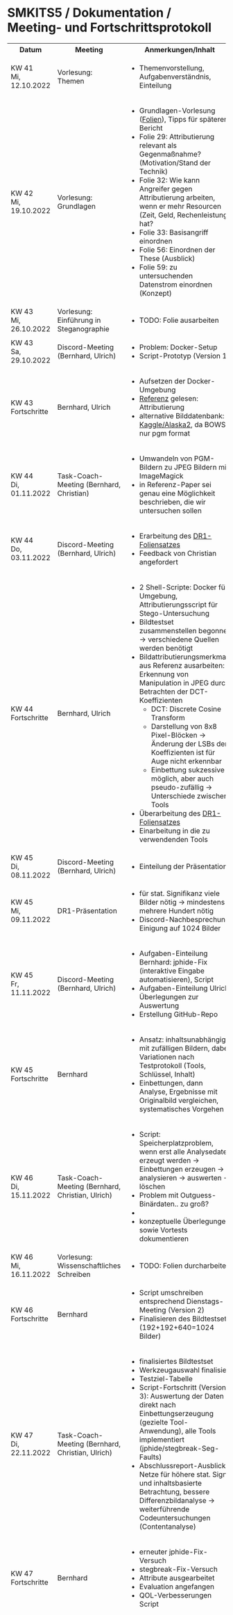 # SMKITS5 / Dokumentation / Meeting- und Fortschrittsprotokoll
<table>
  <tbody>
    <tr>
      <th>Datum</th>
      <th>Meeting</th>
      <th>Anmerkungen/Inhalt</th>
      <th>Fragen</th>
    </tr>
    <tr>
      <td>KW 41<br />Mi, 12.10.2022</td>
      <td>Vorlesung: Themen</td>
      <td>
        <ul>
          <li>Themenvorstellung, Aufgabenverständnis, Einteilung</li>
        </ul>
      </td>
      <td>-</td>
    </tr>
    <tr>
      <td>KW 42<br />Mi, 19.10.2022</td>
      <td>Vorlesung: Grundlagen</td>
      <td>
        <ul>
          <li>Grundlagen-Vorlesung (<a href="https://elearning.ovgu.de/mod/resource/view.php?id=388327">Folien</a>), Tipps für späteren Bericht</li>
          <li>Folie 29: Attributierung relevant als Gegenmaßnahme? (Motivation/Stand der Technik)</li>
          <li>Folie 32: Wie kann Angreifer gegen Attributierung arbeiten, wenn er mehr Resourcen (Zeit, Geld, Rechenleistung) hat?</li>
          <li>Folie 33: Basisangriff einordnen</li>
          <li>Folie 56: Einordnen der These (Ausblick)</li>
          <li>Folie 59: zu untersuchenden Datenstrom einordnen (Konzept)</li>
        </ul>
      </td>
      <td>-</td>
    </tr>
    <tr>
      <td>KW 43<br />Mi, 26.10.2022</td>
      <td>Vorlesung: Einführung in Steganographie</td>
      <td>
        <ul>
          <li>TODO: Folie ausarbeiten</li>
        </ul>
      </td>
      <td>-</td>
    </tr>
    <tr>
      <td>KW 43<br />Sa, 29.10.2022</td>
      <td>Discord-Meeting (Bernhard, Ulrich)</td>
      <td>
        <ul>
          <li>Problem: Docker-Setup</li>
          <li>Script-Prototyp (Version 1)</li>
        </ul>
      </td>
      <td>-</td>
    </tr>
    <tr>
      <td>KW 43<br />Fortschritte</td>
      <td>Bernhard, Ulrich</td>
      <td>
        <ul>
          <li>Aufsetzen der Docker-Umgebung</li>
          <li><a href="www.citi.umich.edu/u/provos/papers/detecting.pdf">Referenz</a> gelesen: Attributierung</li>
          <li>alternative Bilddatenbank: <a href="https://www.kaggle.com/competitions/alaska2-image-steganalysis/data">Kaggle/Alaska2</a>, da BOWS nur pgm format</li>
        </ul>
      </td>
      <td>-</td>
    </tr>
    <tr>
      <td>KW 44<br />Di, 01.11.2022</td>
      <td>Task-Coach-Meeting (Bernhard, Christian)</td>
      <td>
        <ul>
          <li>Umwandeln von PGM-Bildern zu JPEG Bildern mit ImageMagick</li>
          <li>in Referenz-Paper sei genau eine Möglichkeit beschrieben, die wir untersuchen sollen</li>
        </ul>
      </td>
      <td>
        <ul>
          <li>Probleme: Referenz-Links tot, Formate falsch</li>
        </ul>
      </td>
    </tr>
    <tr>
      <td>KW 44<br />Do, 03.11.2022</td>
      <td>Discord-Meeting (Bernhard, Ulrich)</td>
      <td>
        <ul>
          <li>Erarbeitung des <a href="./SMKITS-Presentation DR1.pdf">DR1-Foliensatzes</a></li>
          <li>Feedback von Christian angefordert</li>
        </ul>
      </td>
      <td>-</td>
    </tr>
    <tr>
      <td>KW 44<br />Fortschritte</td>
      <td>Bernhard, Ulrich</td>
      <td>
        <ul>
          <li>2 Shell-Scripte: Docker für Umgebung, Attributierungsscript für Stego-Untersuchung</li>
          <li>Bildtestset zusammenstellen begonnen &rarr; verschiedene Quellen werden benötigt</li>
          <li>Bildattributierungsmerkmale aus Referenz ausarbeiten: Erkennung von Manipulation in JPEG durch Betrachten der DCT-Koeffizienten
            <ul>
              <li>DCT: Discrete Cosine Transform</li>
              <li>Darstellung von 8x8 Pixel-Blöcken &rarr; Änderung der LSBs der Koeffizienten ist für Auge nicht erkennbar</li>
              <li>Einbettung sukzessive möglich, aber auch pseudo-zufällig &rarr; Unterschiede zwischen Tools</li>
            </ul>
          </li>
          <li>Überarbeitung des <a href="./SMKITS-Presentation DR1.pdf">DR1-Foliensatzes</a></li>
          <li>Einarbeitung in die zu verwendenden Tools</li>
        </ul>
      </td>
      <td>
        <ul>
          <li>PGM-Bildformat in BOWS2-DB?</li>
        </ul>
      </td>
    </tr>
    <tr>
      <td>KW 45<br />Di, 08.11.2022</td>
      <td>Discord-Meeting (Bernhard, Ulrich)</td>
      <td>
        <ul>
          <li>Einteilung der Präsentation</li>
        </ul>
      </td>
      <td>-</td>
    </tr>
    <tr>
      <td>KW 45<br />Mi, 09.11.2022</td>
      <td>DR1-Präsentation</td>
      <td>
        <ul>
          <li>für stat. Signifikanz viele Bilder nötig &rarr; mindestens mehrere Hundert nötig</li>
          <li>Discord-Nachbesprechung: Einigung auf 1024 Bilder</li>
        </ul>
      </td>
      <td>-</td>
    </tr>
    <tr>
      <td>KW 45<br />Fr, 11.11.2022</td>
      <td>Discord-Meeting (Bernhard, Ulrich)</td>
      <td>
        <ul>
          <li>Aufgaben-Einteilung Bernhard: jphide-Fix (interaktive Eingabe automatisieren), Script</li>
          <li>Aufgaben-Einteilung Ulrich: Überlegungen zur Auswertung</li>
          <li>Erstellung GitHub-Repo</li>
        </ul>
      </td>
      <td>-</td>
    </tr>
    <tr>
      <td>KW 45<br />Fortschritte</td>
      <td>Bernhard</td>
      <td>
        <ul>
          <li>Ansatz: inhaltsunabhängig mit zufälligen Bildern, dabei Variationen nach Testprotokoll (Tools, Schlüssel, Inhalt)</li>
          <li>Einbettungen, dann Analyse, Ergebnisse mit Originalbild vergleichen, systematisches Vorgehen</li>
        </ul>
      </td>
      <td>
        <ul>
          <li>Möglichkeit, wie man inhaltsbasierte Merkmale auslesen kann?</li>
        </ul>
      </td>
    </tr>
    <tr>
      <td>KW 46<br />Di, 15.11.2022</td>
      <td>Task-Coach-Meeting (Bernhard, Christian, Ulrich)</td>
      <td>
        <ul>
          <li>Script: Speicherplatzproblem, wenn erst alle Analysedaten erzeugt werden &rarr; Einbettungen erzeugen &rarr; analysieren &rarr; auswerten &rarr; löschen</li>
          <li>Problem mit Outguess-Binärdaten.. zu groß?</li>
          <li></li>
          <li>konzeptuelle Überlegungen sowie Vortests dokumentieren</li>
        </ul>
      </td>
      <td>
        <ul>
          <li>Tool für Differenzbildberechnung? &rarr; ImageMagick/compare</li>
          <li>jphide-Problem: kein Passwort-Support</li>
        </ul>
      </td>
    </tr>
    <tr>
      <td>KW 46<br />Mi, 16.11.2022</td>
      <td>Vorlesung: Wissenschaftliches Schreiben</td>
      <td>
        <ul>
          <li>TODO: Folien durcharbeiten</li>
        </ul>
      </td>
      <td>-</td>
    </tr>
    <tr>
      <td>KW 46<br />Fortschritte</td>
      <td>Bernhard</td>
      <td>
        <ul>
          <li>Script umschreiben entsprechend Dienstags-Meeting (Version 2)</li>
          <li>Finalisieren des Bildtestsets (192+192+640=1024 Bilder)</li>
        </ul>
      </td>
      <td>-</td>
    </tr>
    <tr>
      <td>KW 47<br />Di, 22.11.2022</td>
      <td>Task-Coach-Meeting (Bernhard, Christian, Ulrich)</td>
      <td>
        <ul>
          <li>finalisiertes Bildtestset</li>
          <li>Werkzeugauswahl finalisiert</li>
          <li>Testziel-Tabelle</li>
          <li>Script-Fortschritt (Version 3): Auswertung der Daten direkt nach Einbettungserzeugung (gezielte Tool-Anwendung), alle Tools implementiert (jphide/stegbreak-Seg-Faults)</li>
          <li>Abschlussreport-Ausblick: Netze für höhere stat. Sign. und inhaltsbasierte Betrachtung, bessere Differenzbildanalyse &rarr; weiterführende Codeuntersuchungen (Contentanalyse)</li>
        </ul>
      </td>
      <td>
        <ul>
          <li>jphide-Fix: Ausführung in Docker funktioniert nicht &rarr; statische Kompilierung</li>
          <li>StegBreak SegFault (immer, <a href="https://www.linux-community.de/ausgaben/linuxuser/2008/04/stegdetect-und-stegbreak/2/">Referenz</a>)</li>
          <li>strings-auswertung? &rarr; Fokus auf Unterschiede im Header</li>
          <li>Stegoveritas-Auswertung &rarr; Differenzbilder aller erzeugten Veritas-Bilder mit Original</li>
          <li>Schwarzes Differenzbild &rarr; Hervorgerufen von LSB-Frequenzraum-Pixel-Übersetzung</li>
          <li>Ablaufdiagramm klären &rarr; Ablauf der Analyse</li>
          <li>Dockerfile</li>
        </ul>
      </td>
    </tr>
    <tr>
      <td>KW 47<br />Fortschritte</td>
      <td>Bernhard</td>
      <td>
        <ul>
          <li>erneuter jphide-Fix-Versuch</li>
          <li>stegbreak-Fix-Versuch</li>
          <li>Attribute ausgearbeitet</li>
          <li>Evaluation angefangen</li>
          <li>QOL-Verbesserungen Script</li>
        </ul>
      </td>
      <td>-</td>
    </tr>
    <tr>
      <td>KW 48<br />Di, 29.11.2022</td>
      <td>Task-Coach-Meeting (Bernhard, Christian, Ulrich)</td>
      <td>
        <ul>
          <li>Notiz: Script-Entwicklung seit genau 1 Monat, sollte demnächst fertig werden</li>
        </ul>
      </td>
      <td>
        <ul>
          <li>tabelle und diagramm präsentieren und feedback einholen</li>
          <li>jphide/jpseek SegFault-Problem, funktioniert nicht...</li>
          <li>stegbreak SegFault-Problem sehr häufig, einige wenige Analysen funktionieren aber...</li>
          <li>Überspringen von f5 und stegoveritas-Analyse bei Bildern größer als 1024x1024: aktuell 5 min pro Bild &rarr; 12 bilder pro Stunde -> 288 Bilder pro Tag -> gut 3.5 Tage Analyse für alle 1024 Bilder</li>
          <li>Parallelisierung/Ausführung auf Cluster &rarr; Slurm-Script</li>
          <li>lange Einbettungslänge abhängig von Bildgröße? (8tel der Bilddateigröße)?</li>
          <li>Attributietungsmerkmale auf "Vollständigkeit" überprüfen (stegoveritas gaussianblur? smooth? sharpened?)</li>
          <li>Aufgabenstellung: Variation 1: kompletter Schlüsselraum?</li>
          <li>Aufgabenstellung: Attribute für jedes Tool nochmal einzeln dokumentieren, die dafür relevant sind..? (Inter-Verfahrenvergleich)</li>
          <li>Implementierung: soll Funktion zum überprüfen eines einzelnen Bildes implementiert werden?</li>
        </ul>
      </td>
    </tr>
  </tbody>
</table>
